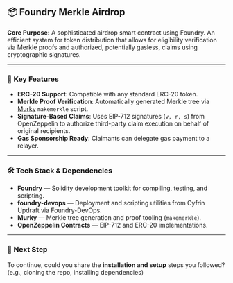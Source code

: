 ## 📦 Foundry Merkle Airdrop

**Core Purpose:**
A sophisticated airdrop smart contract using Foundry. An efficient system for token distribution that allows for eligibility verification via Merkle proofs and authorized, potentially gasless, claims using cryptographic signatures.

---

### 🔑 Key Features

* **ERC-20 Support**: Compatible with any standard ERC-20 token.
* **Merkle Proof Verification**: Automatically generated Merkle tree via [Murky](https://github.com/dmfxyz/murky) `makemerkle` script.
* **Signature-Based Claims**: Uses EIP-712 signatures (`v, r, s`) from OpenZeppelin to authorize third-party claim execution on behalf of original recipients.
* **Gas Sponsorship Ready**: Claimants can delegate gas payment to a relayer.

---

### 🛠️ Tech Stack & Dependencies

* **Foundry** — Solidity development toolkit for compiling, testing, and scripting.
* **foundry-devops** — Deployment and scripting utilities from Cyfrin Updraft via Foundry-DevOps.
* **Murky** — Merkle tree generation and proof tooling (`makemerkle`).
* **OpenZeppelin Contracts** — EIP-712 and ERC-20 implementations.

---

### 🤔 Next Step

To continue, could you share the **installation and setup** steps you followed? (e.g., cloning the repo, installing dependencies)
